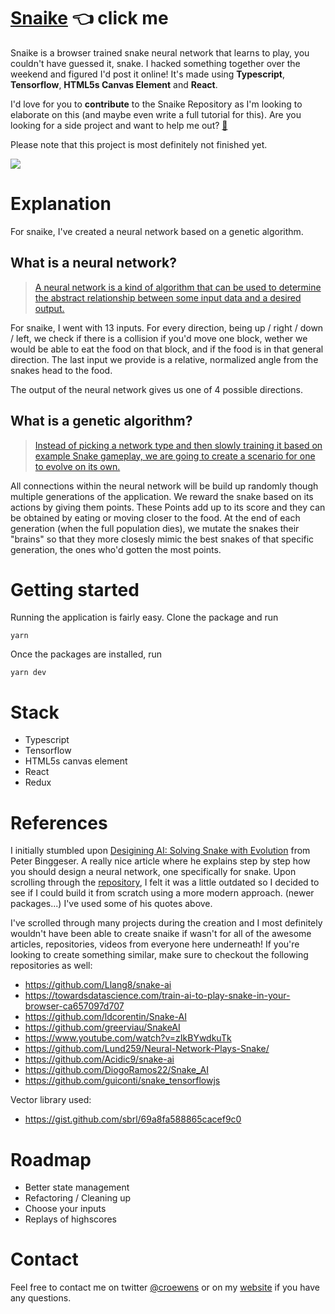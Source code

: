 # [Snaike](https://snaike.dries.io) 👈 click me

Snaike is a browser trained snake neural network that learns to play, you couldn't have guessed it, snake. I hacked something together over the weekend and figured I'd post it online! It's made using **Typescript**, **Tensorflow**, **HTML5s Canvas Element** and **React**.

I'd love for you to **contribute** to the Snaike Repository as I'm looking to elaborate on this (and maybe even write a full tutorial for this). Are you looking for a side project and want to help me out? [📧](https://twitter.com/croewens)

Please note that this project is most definitely not finished yet.

![](https://i.imgur.com/x7JOTCr.gif)

# Explanation

For snaike, I've created a neural network based on a genetic algorithm.

## What is a neural network?

> [A neural network is a kind of algorithm that can be used to determine the abstract relationship between some input data and a desired output. ](https://becominghuman.ai/designing-ai-solving-snake-with-evolution-f3dd6a9da867)

For snaike, I went with 13 inputs. For every direction, being up / right / down / left, we check if there is a collision if you'd move one block, wether we would be able to eat the food on that block, and if the food is in that general direction. The last input we provide is a relative, normalized angle from the snakes head to the food.

The output of the neural network gives us one of 4 possible directions.

## What is a genetic algorithm?

> [Instead of picking a network type and then slowly training it based on example Snake gameplay, we are going to create a scenario for one to evolve on its own.](https://becominghuman.ai/designing-ai-solving-snake-with-evolution-f3dd6a9da867)

All connections within the neural network will be build up randomly though multiple generations of the application. We reward the snake based on its actions by giving them points. These Points add up to its score and they can be obtained by eating or moving closer to the food. At the end of each generation (when the full population dies), we mutate the snakes their "brains" so that they more closesly mimic the best snakes of that specific generation, the ones who'd gotten the most points.

# Getting started

Running the application is fairly easy. Clone the package and run

`yarn`

Once the packages are installed, run

`yarn dev`

# Stack

- Typescript
- Tensorflow
- HTML5s canvas element
- React
- Redux

# References

I initially stumbled upon [Desigining AI: Solving Snake with Evolution](https://becominghuman.ai/designing-ai-solving-snake-with-evolution-f3dd6a9da867) from Peter Binggeser. A really nice article where he explains step by step how you should design a neural network, one specifically for snake. Upon scrolling through the [repository](https://github.com/pbinggeser/snake-ai), I felt it was a little outdated so I decided to see if I could build it from scratch using a more modern approach. (newer packages...) I've used some of his quotes above.

I've scrolled through many projects during the creation and I most definitely wouldn't have been able to create snaike if wasn't for all of the awesome articles, repositories, videos from everyone here underneath! If you're looking to create something similar, make sure to checkout the following repositories as well:

- https://github.com/Llang8/snake-ai
- https://towardsdatascience.com/train-ai-to-play-snake-in-your-browser-ca657097d707
- https://github.com/ldcorentin/Snake-AI
- https://github.com/greerviau/SnakeAI
- https://www.youtube.com/watch?v=zIkBYwdkuTk
- https://github.com/Lund259/Neural-Network-Plays-Snake/
- https://github.com/Acidic9/snake-ai
- https://github.com/DiogoRamos22/Snake_AI
- https://github.com/guiconti/snake_tensorflowjs

Vector library used:

- https://gist.github.com/sbrl/69a8fa588865cacef9c0

# Roadmap

- Better state management
- Refactoring / Cleaning up
- Choose your inputs
- Replays of highscores

# Contact

Feel free to contact me on twitter [@croewens](https://twitter.com/croewens) or on my [website](https://dries.io) if you have any questions.

